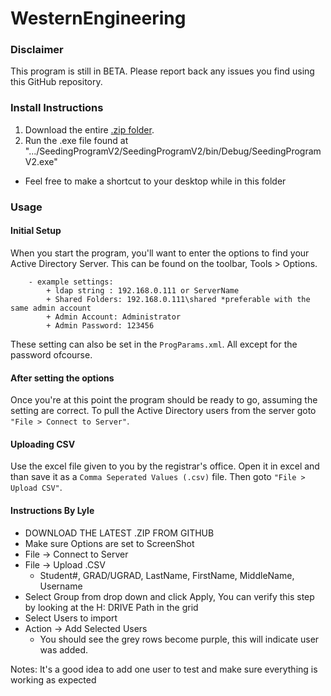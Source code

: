 WesternEngineering
==================

### Disclaimer ###
This program is still in BETA. Please report back any issues you find using this GitHub repository. 

### Install Instructions ###
1. Download the entire [.zip folder](https://github.com/robinsone/WesternEngineering/archive/master.zip). 
2. Run the .exe file found at ".../SeedingProgramV2/SeedingProgramV2/bin/Debug/SeedingProgramV2.exe"
  - Feel free to make a shortcut to your desktop while in this folder 

### Usage ###
#### Initial Setup ####
When you start the program, you'll want to enter the options to find your Active Directory Server. This can be found on the toolbar, Tools > Options. 

```
    - example settings:
        + ldap string : 192.168.0.111 or ServerName
        + Shared Folders: 192.168.0.111\shared *preferable with the same admin account
        + Admin Account: Administrator
        + Admin Password: 123456
```
These setting can also be set in the `ProgParams.xml`. All except for the password ofcourse.

#### After setting the options ####
Once you're at this point the program should be ready to go, assuming the setting are correct. To pull the Active Directory users from the server goto `"File > Connect to Server"`. 

#### Uploading CSV ####
Use the excel file given to you by the registrar's office. Open it in excel and than save it as a `Comma Seperated Values (.csv)` file. Then goto `"File > Upload CSV"`. 

#### Instructions By Lyle ####
- DOWNLOAD THE LATEST .ZIP FROM GITHUB
- Make sure Options are set to ScreenShot
- File -> Connect to Server
- File -> Upload .CSV
  - Student#, GRAD/UGRAD, LastName, FirstName, MiddleName, Username
- Select Group from drop down and click Apply, You can verify this step by looking at the H: DRIVE Path in the grid
- Select Users to import
- Action -> Add Selected Users
  - You should see the grey rows become purple, this will indicate user was added. 
  
Notes: It's a good idea to add one user to test and make sure everything is working as expected





